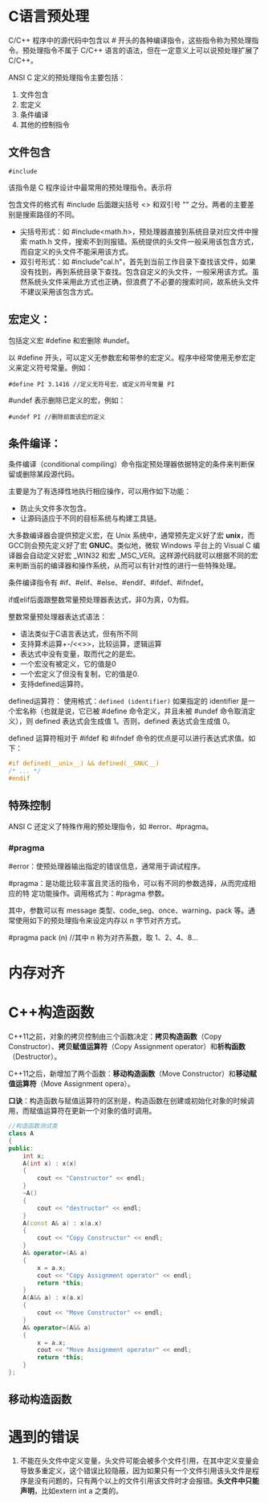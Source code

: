 # C语言预处理

C/C++ 程序中的源代码中包含以 # 开头的各种编译指令，这些指令称为预处理指令。预处理指令不属于 C/C++ 语言的语法，但在一定意义上可以说预处理扩展了 C/C++。

 ANSI C 定义的预处理指令主要包括：

1. 文件包含
2. 宏定义
3. 条件编译
4. 其他的控制指令

## 文件包含 

`#include`

该指令是 C 程序设计中最常用的预处理指令。表示将

 包含文件的格式有 #include 后面跟尖括号 <> 和双引号 "" 之分。两者的主要差别是搜索路径的不同。

-  尖括号形式：如 #include<math.h>，预处理器直接到系统目录对应文件中搜索 math.h 文件，搜索不到则报错。系统提供的头文件一般采用该包含方式，而自定义的头文件不能采用该方式。
-  双引号形式：如 #include"cal.h"，首先到当前工作目录下查找该文件，如果没有找到，再到系统目录下查找。包含自定义的头文件，一般采用该方式。虽然系统头文件采用此方式也正确，但浪费了不必要的搜索时间，故系统头文件不建议采用该包含方式。

## 宏定义：

包括定义宏 #define 和宏删除 #undef。

 以 #define 开头，可以定义无参数宏和带参的宏定义。程序中经常使用无参宏定义来定义符号常量。例如：

```
#define PI 3.1416 //定义无符号宏，或定义符号常量 PI
```

 \#undef 表示删除已定义的宏，例如：

```
#undef PI //删除前面该宏的定义
```

 ## 条件编译：

条件编译（conditional compiling）命令指定预处理器依据特定的条件来判断保留或删除某段源代码。

主要是为了有选择性地执行相应操作，可以用作如下功能：

- 防止头文件多次包含。
- 让源码适应于不同的目标系统与构建工具链。

大多数编译器会提供预定义宏，在 Unix 系统中，通常预先定义好了宏 __unix__，而GCC则会预先定义好了宏 __GNUC__。类似地，微软 Windows 平台上的 Visual C 编译器会自动定义好宏 _WIN32 和宏 _MSC_VER。这样源代码就可以根据不同的宏来判断当前的编译器和操作系统，从而可以有针对性的进行一些特殊处理。

条件编译指令有 #if、#elif、#else、#endif、#ifdef、#ifndef。

if或elif后面跟整数常量预处理器表达式，非0为真，0为假。

整数常量预处理器表达式语法：

- 语法类似于C语言表达式，但有所不同
- 支持算术运算+-/<<>>，比较运算，逻辑运算
- 表达式中没有变量，取而代之的是宏。
- 一个宏没有被定义，它的值是0
- 一个宏定义了但没有复制，它的值是0.
- 支持defined运算符。

defined运算符：
使用格式：`defined (identifier)` 
如果指定的  identifier 是一个宏名称（也就是说，它已被 #define 命令定义，并且未被 #undef 命令取消定义），则 defined 表达式会生成值 1。否则，defined 表达式会生成值 0。

defined 运算符相对于 #ifdef 和 #ifndef 命令的优点是可以进行表达式求值。如下：

```c
#if defined(__unix__) && defined(__GNUC__)
/* ... */
#endif
```

## 特殊控制
ANSI C 还定义了特殊作用的预处理指令，如 #error、#pragma。

### \#pragma



 \#error：使预处理器输出指定的错误信息，通常用于调试程序。

 \#pragma：是功能比较丰富且灵活的指令，可以有不同的参数选择，从而完成相应的特 定功能操作。调用格式为：#pragma 参数。

 其中，参数可以有 message 类型、code_seg、once、warning、pack 等。通常使用如下的预处理指令来设定内存以 n 字节对齐方式。

 \#pragma pack (n) //其中 n 称为对齐系数，取 1、2、4、8...

# 内存对齐



# C++构造函数

C++11之前，对象的拷贝控制由三个函数决定：**拷贝构造函数**（Copy Constructor）、**拷贝赋值运算符**（Copy
 Assignment operator）和**析构函数**（Destructor）。

C++11之后，新增加了两个函数：**移动构造函数**（Move Constructor）和**移动赋值运算符**（Move Assignment opera）。

**口诀**：构造函数与赋值运算符的区别是，构造函数在创建或初始化对象的时候调用，而赋值运算符在更新一个对象的值时调用。



```c++
//构造函数测试类
class A
{
public:
	int x;
	A(int x) : x(x) 
    { 
        cout << "Constructor" << endl; 
    }
    ~A()
    { 
        cout << "destructor" << endl; 
    }
	A(const A& a) : x(a.x) 
    { 
        cout << "Copy Constructor" << endl; 
    }
	A& operator=(A& a) 
    { 
        x = a.x; 
        cout << "Copy Assignment operator" << endl; 
        return *this; 
    }
	A(A&& a) : x(a.x) 
    { 
        cout << "Move Constructor" << endl; 
    }
	A& operator=(A&& a) 
    { 
        x = a.x;
        cout << "Move Assignment operator" << endl; 
        return *this; 
    }
};
```



## 移动构造函数





# 遇到的错误

1. 不能在头文件中定义变量，头文件可能会被多个文件引用，在其中定义变量会导致多重定义，这个错误比较隐蔽，因为如果只有一个文件引用该头文件是程序是没有问题的，只有两个以上的文件引用该文件时才会报错。**头文件中只能声明**，比如extern int a 之类的。